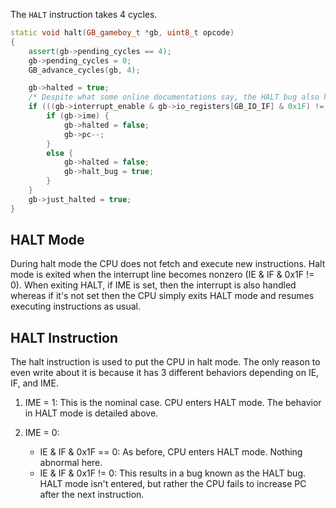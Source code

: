 The `HALT` instruction takes 4 cycles.

```cpp
static void halt(GB_gameboy_t *gb, uint8_t opcode)
{
    assert(gb->pending_cycles == 4);
    gb->pending_cycles = 0;
    GB_advance_cycles(gb, 4);

    gb->halted = true;
    /* Despite what some online documentations say, the HALT bug also happens on a CGB, in both CGB and DMG modes. */
    if (((gb->interrupt_enable & gb->io_registers[GB_IO_IF] & 0x1F) != 0)) {
        if (gb->ime) {
            gb->halted = false;
            gb->pc--;
        }
        else {
            gb->halted = false;
            gb->halt_bug = true;
        }
    }
    gb->just_halted = true;
}
```

## HALT Mode

During halt mode the CPU does not fetch and execute new instructions. Halt mode is exited when the interrupt line becomes nonzero (IE & IF & 0x1F != 0). When exiting HALT, if IME is set, then the interrupt is also handled whereas if it's not set then the CPU simply exits HALT mode and resumes executing instructions as usual.

## HALT Instruction

The halt instruction is used to put the CPU in halt mode. The only reason to even write about it is because it has 3 different behaviors depending on IE, IF, and IME.

1. IME = 1: This is the nominal case. CPU enters HALT mode. The behavior in HALT mode is detailed above.

2. IME = 0:
   - IE & IF & 0x1F == 0: As before, CPU enters HALT mode. Nothing abnormal here.
   - IE & IF & 0x1F != 0: This results in a bug known as the HALT bug. HALT mode isn't entered, but rather the CPU fails to increase PC after the next instruction.
